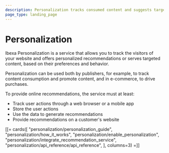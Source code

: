 ```yaml
---
description: Personalization tracks consumed content and suggests targeted content to your website visitors.
page_type: landing_page
---
```


# Personalization

Ibexa Personalization is a service that allows you to track the visitors of your website and offers personalized recommendations or serves targeted content, based on their preferences and behavior.

Personalization can be used both by publishers, for example, to track content consumption 
and promote content, and in e-commerce, to drive purchases.

To provide online recommendations, the service must at least:

- Track user actions through a web browser or a mobile app
- Store the user actions
- Use the data to generate recommendations
- Provide recommendations on a customer's website

[[= cards([
    "personalization/personalization_guide",
    "personalization/how_it_works",
    "personalization/enable_personalization",
    "personalization/integrate_recommendation_service",
    "personalization/api_reference/api_reference",
], columns=3) =]]





